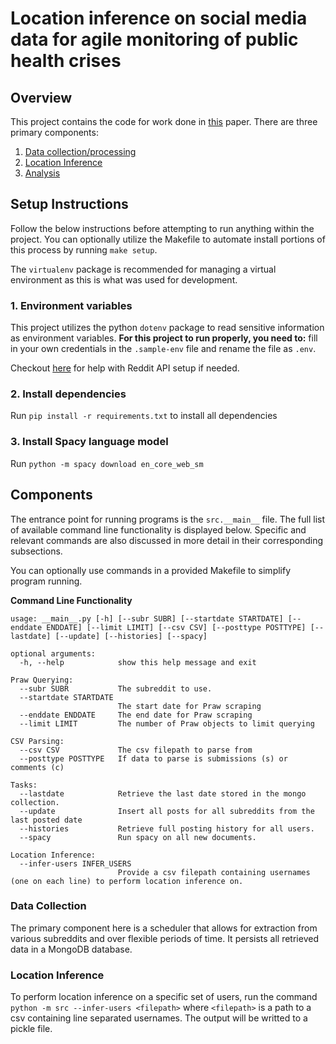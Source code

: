 # Location inference on social media data for agile monitoring of public health crises

## Overview
This project contains the code for work done in [this](https://arxiv.org/abs/2111.01778) paper. There are three primary components:
1. [Data collection/processing](#data-collection)
2. [Location Inference](#location-inference)
3. [Analysis](#analysis)

## Setup Instructions

Follow the below instructions before attempting to run anything within the project. You can optionally utilize the Makefile to automate install portions of this process by running `make setup`.

The `virtualenv` package is recommended for managing a virtual environment as this is what was used for development. 

### 1. Environment variables
This project utilizes the python `dotenv` package to read sensitive information as environment variables.  **For this project to run properly, you need to:** fill in your own credentials in the `.sample-env` file and rename the file as `.env`. 

Checkout [here](https://www.reddit.com/dev/api/oauth/) for help with Reddit API setup if needed.

### 2. Install dependencies
Run `pip install -r requirements.txt` to install all dependencies

### 3. Install Spacy language model
Run `python -m spacy download en_core_web_sm`

## Components
The entrance point for running programs is the `src.__main__` file.  The full list of available command line functionality is displayed below.  Specific and relevant commands are also discussed in more detail in their corresponding subsections.

You can optionally use commands in a provided Makefile to simplify program running.


**Command Line Functionality**

```
usage: __main__.py [-h] [--subr SUBR] [--startdate STARTDATE] [--enddate ENDDATE] [--limit LIMIT] [--csv CSV] [--posttype POSTTYPE] [--lastdate] [--update] [--histories] [--spacy]

optional arguments:
  -h, --help            show this help message and exit

Praw Querying:
  --subr SUBR           The subreddit to use.
  --startdate STARTDATE
                        The start date for Praw scraping
  --enddate ENDDATE     The end date for Praw scraping
  --limit LIMIT         The number of Praw objects to limit querying

CSV Parsing:
  --csv CSV             The csv filepath to parse from
  --posttype POSTTYPE   If data to parse is submissions (s) or comments (c)

Tasks:
  --lastdate            Retrieve the last date stored in the mongo collection.
  --update              Insert all posts for all subreddits from the last posted date
  --histories           Retrieve full posting history for all users.
  --spacy               Run spacy on all new documents.

Location Inference:
  --infer-users INFER_USERS
                        Provide a csv filepath containing usernames (one on each line) to perform location inference on.
```


### Data Collection
The primary component here is a scheduler that allows for extraction from various subreddits and over flexible periods of time. It persists all retrieved data in a MongoDB database.  
### Location Inference
To perform location inference on a specific set of users, run the command `python -m src --infer-users <filepath>` where `<filepath>` is a path to a csv containing line separated usernames.  The output will be writted to a pickle file.
